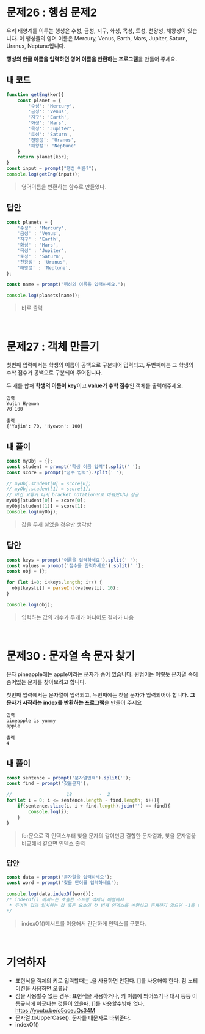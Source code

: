 # 문제26 : 행성 문제2

우리 태양계를 이루는 행성은 수성, 금성, 지구, 화성, 목성, 토성, 천왕성, 해왕성이 있습니다.
이 행성들의 영어 이름은 Mercury, Venus, Earth, Mars, Jupiter, Saturn, Uranus, Neptune입니다.

**행성의 한글 이름을 입력하면 영어 이름을 반환하는 프로그램**을 만들어 주세요.
## 내 코드
```javascript
function getEng(kor){
    const planet = {
        '수성': 'Mercury',
        '금성': 'Venus',
        '지구': 'Earth',
        '화성': 'Mars',
        '목성': 'Jupiter',
        '토성': 'Saturn',
        '천왕성': 'Uranus',
        '해왕성': 'Neptune'
    }
    return planet[kor];
}
const input = prompt("행성 이름?");
console.log(getEng(input));
```
> 영어이름을 반환하는 함수로 만들었다.
## 답안
```javascript
const planets = {
	'수성' : 'Mercury',
	'금성' : 'Venus',
	'지구' : 'Earth',
	'화성' : 'Mars',
	'목성' : 'Jupiter',
	'토성' : 'Saturn',
	'천왕성' : 'Uranus',
	'해왕성' : 'Neptune',
};

const name = prompt("행성의 이름을 입력하세요.");

console.log(planets[name]);
```
> 바로 출력

<br>

# 문제27 : 객체 만들기

첫번째 입력에서는 학생의 이름이 공백으로 구분되어 입력되고, 두번째에는 그 학생의 수학 점수가 공백으로 구분되어 주어집니다.

두 개를 합쳐 **학생의 이름이 key**이고 **value가 수학 점수**인 객체를 출력해주세요.
```
입력
Yujin Hyewon
70 100

출력
{'Yujin': 70, 'Hyewon': 100}
```

## 내 풀이
```javascript
const myObj = {};
const student = prompt("학생 이름 입력").split(' ');
const score = prompt("점수 입력").split(' ');

// myObj.student[0] = score[0];
// myObj.student[1] = score[1];
// 이건 오류가 나서 bracket notation으로 바꿔봤더니 성공
myObj[student[0]] = score[0];
myObj[student[1]] = score[1];
console.log(myObj);
```
> 값을 두개 넣었을 경우만 생각함

## 답안
```javascript
const keys = prompt('이름을 입력하세요').split(' ');
const values = prompt('점수를 입력하세요').split(' ');
const obj = {};

for (let i=0; i<keys.length; i++) {
  obj[keys[i]] = parseInt(values[i], 10);
}

console.log(obj);
```
> 입력하는 값의 개수가 두개가 아니어도 결과가 나옴  

<br>

# 문제30 : 문자열 속 문자 찾기

문자 pineapple에는 apple이라는 문자가 숨어 있습니다. 원범이는 이렇듯 문자열 속에 숨어있는 문자를 찾아보려고 합니다.

첫번째 입력에서는 문자열이 입력되고, 두번째에는 찾을 문자가 입력되어야 합니다.
**그 문자가 시작하는 index를 반환하는 프로그램**을 만들어 주세요
```
입력
pineapple is yummy
apple

출력
4
```
## 내 풀이
```javascript
const sentence = prompt('문자열입력').split('');
const find = prompt('찾을문자');

//                    18          -  2
for(let i = 0; i <= sentence.length - find.length; i++){
    if(sentence.slice(i, i + find.length).join('') == find){
        console.log(i);
    }
}
```
> for문으로 각 인덱스부터 찾을 문자의 갈이만큼 결합한 문자열과, 찾을 문자열읇 비교해서 같으면 인덱스 출력
## `답안`
```javascript
const data = prompt('문자열을 입력하세요');
const word = prompt('찾을 단어를 입력하세요');

console.log(data.indexOf(word)); 
/* indexOf() 메서드는 호출한 스트링 객체나 배열에서 
 * 주어진 값과 일치하는 값 혹은 요소의 첫 번째 인덱스를 반환하고 존재하지 않으면 -1을 반환합니다.
*/
```
> indexOf()메서드를 이용해서 간단하게 인덱스를 구했다.  

<br>

# 기억하자
* 표현식을 객체의 키로 입력할때는 .을 사용하면 안된다. []를 사용해야 한다. 점 노테이션을 사용하면 오류남
* 점을 사용할수 없는 경우: 표현식을 사용하거나, 키 이름에 띄어쓰기나 대시 등등 이름규칙에 어긋나는 것들이 있을때. []를 사용할수밖애 없다. https://youtu.be/o5qceuQs34M
* 문자열.toUpperCase(): 문자를 대문자로 바꿔준다.
* indexOf()

